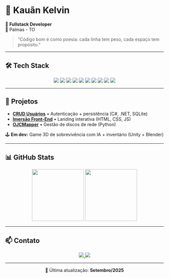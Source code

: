 # 👋 Kauãn Kelvin  

🎯 **Fullstack Developer**  
📍 Palmas - TO  

> “Código bom é como poesia: cada linha tem peso, cada espaço tem propósito.”  

---

## 🛠️ Tech Stack  

<p align="center">
  <img src="https://img.shields.io/badge/C%23-239120?style=for-the-badge&logo=c-sharp&logoColor=white" />
  <img src="https://img.shields.io/badge/.NET-512BD4?style=for-the-badge&logo=dotnet&logoColor=white" />
  <img src="https://img.shields.io/badge/Python-3776AB?style=for-the-badge&logo=python&logoColor=white" />
  <img src="https://img.shields.io/badge/JavaScript-F7DF1E?style=for-the-badge&logo=javascript&logoColor=black" />
  <img src="https://img.shields.io/badge/React-20232A?style=for-the-badge&logo=react&logoColor=61DAFB" />
  <img src="https://img.shields.io/badge/Node.js-339933?style=for-the-badge&logo=nodedotjs&logoColor=white" />
  <img src="https://img.shields.io/badge/Unity-100000?style=for-the-badge&logo=unity&logoColor=white" />
  <img src="https://img.shields.io/badge/Blender-F5792A?style=for-the-badge&logo=blender&logoColor=white" />
  <img src="https://img.shields.io/badge/MongoDB-47A248?style=for-the-badge&logo=mongodb&logoColor=white" />
  <img src="https://img.shields.io/badge/Docker-2496ED?style=for-the-badge&logo=docker&logoColor=white" />
</p>

---

## 💼 Projetos  

- [**CRUD Usuários**](https://github.com/Kauankelv/crud-usuarios) • Autenticação + persistência (C#, .NET, SQLite)  
- [**Imersão Front-End**](https://github.com/Kauankelv/Imersao-Front-End) • Landing interativa (HTML, CSS, JS)  
- [**OJCMapper**](https://github.com/Kauankelv/OJCMapper) • Gestão de discos de rede (Python)  

🕹️ **Em dev:** Game 3D de sobrevivência com IA + inventário (Unity + Blender)  

---

## 📊 GitHub Stats  

<p align="center">
  <img src="https://github-readme-stats.vercel.app/api?username=Kauankelv&show_icons=true&theme=radical" height="165"/>
  <img src="https://github-readme-stats.vercel.app/api/top-langs/?username=Kauankelv&layout=compact&theme=radical" height="165"/>
</p>

---

## 📫 Contato  

<p align="center">
  <a href="mailto:kauanbernaldo88@gmail.com">
    <img src="https://img.shields.io/badge/Email-D14836?style=for-the-badge&logo=gmail&logoColor=white" />
  </a>
  <a href="https://www.youtube.com/@Kauan_kelv">
    <img src="https://img.shields.io/badge/YouTube-FF0000?style=for-the-badge&logo=youtube&logoColor=white" />
  </a>
</p>

---

<p align="center">🧩 Última atualização: <b>Setembro/2025</b></p>
